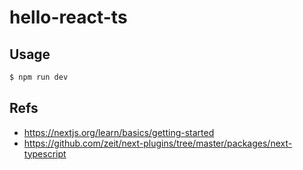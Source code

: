 # hello-react-ts

## Usage
```bash
$ npm run dev
```

## Refs
- https://nextjs.org/learn/basics/getting-started
- https://github.com/zeit/next-plugins/tree/master/packages/next-typescript

